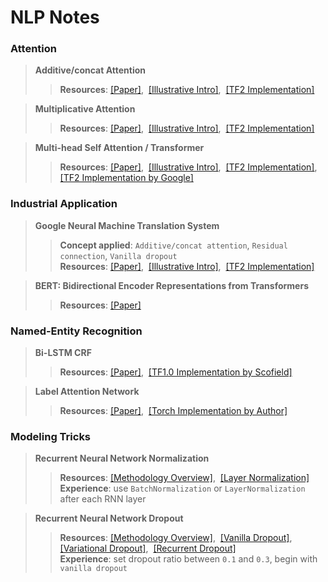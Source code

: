 # NLP Notes
 
### Attention

>**Additive/concat Attention**
>>**Resources**: [[Paper]](https://github.com/ywu94/NLP-Notes/blob/master/Papers/[Attention]Neural-Machine-Translation-by-Jointly-Learning-to-Align-and-Translate.pdf),&nbsp; [[Illustrative Intro]](https://towardsdatascience.com/attn-illustrated-attention-5ec4ad276ee3),&nbsp; [[TF2 Implementation]](https://github.com/ywu94/NLP-Notes/blob/master/Implementations/add-attn-tf2implementation.py)

>**Multiplicative Attention**
>>**Resources**: [[Paper]](https://github.com/ywu94/NLP-Notes/blob/master/Papers/[Attention]Effective-Approaches-to-Attention-based-Neural-Machine-Translation.pdf),&nbsp; [[Illustrative Intro]](https://towardsdatascience.com/attn-illustrated-attention-5ec4ad276ee3),&nbsp; [[TF2 Implementation]](https://github.com/ywu94/NLP-Notes/blob/master/Implementations/mul-attn-tf2implementation.py)

>**Multi-head Self Attention / Transformer**
>>**Resources**: [[Paper]](https://github.com/ywu94/NLP-Notes/blob/master/Papers/[Attention]Attention-Is-All-You-Need.pdf),&nbsp; [[Illustrative Intro]](http://jalammar.github.io/illustrated-transformer/),&nbsp; [[TF2 Implementation]](https://github.com/ywu94/NLP-Notes/tree/master/Implementations/transformer-tf2implementation),&nbsp;
[[TF2 Implementation by Google]](https://www.tensorflow.org/tutorials/text/transformer)
 
### Industrial Application

>**Google Neural Machine Translation System**
>>**Concept applied**: `Additive/concat attention`, `Residual connection`, `Vanilla dropout` <br/>**Resources**: [[Paper]](https://github.com/ywu94/NLP-Notes/blob/master/Papers/[Industry]Google%E2%80%99s-Neural-Machine-Translation-System.pdf),&nbsp; [[Illustrative Intro]](https://towardsdatascience.com/attn-illustrated-attention-5ec4ad276ee3),&nbsp; [[TF2 Implementation]](https://github.com/ywu94/NLP-Notes/blob/master/Implementations/gnmt-tf2implementation.py)

>**BERT: Bidirectional Encoder Representations from Transformers**
>>**Resources**: [[Paper]](https://github.com/ywu94/NLP-Notes/blob/master/Papers/%5BIndustry%5DBERT-Pre-training-of-Deep%20Bidirectional-Transformers-for-Language-Understanding.pdf)

### Named-Entity Recognition

> **Bi-LSTM CRF**
>> **Resources**: [[Paper]](https://github.com/ywu94/NLP-Notes/blob/master/Papers/%5BNER%5DNeural-Architectures-for-Named-Entity-Recognition.pdf),&nbsp;  [[TF1.0 Implementation by Scofield]](https://github.com/scofield7419/sequence-labeling-BiLSTM-CRF)

> **Label Attention Network**
>> **Resources**: [[Paper]](https://github.com/ywu94/NLP-Notes/blob/master/Papers/%5BNER%5DHierarchically-Refined-Label-Attention-Network-for-Sequence-Labeling.pdf),&nbsp;  [[Torch Implementation by Author]](https://github.com/Nealcly/BiLSTM-LAN)
   
### Modeling Tricks

>**Recurrent Neural Network Normalization**
>>**Resources**: [[Methodology Overview]](https://mlexplained.com/2018/11/30/an-overview-of-normalization-methods-in-deep-learning/),&nbsp; [[Layer Normalization]](https://github.com/ywu94/NLP-Notes/blob/master/Papers/%5BRNN-Training%5DLayer-Normalization.pdf)<br/>**Experience**: use `BatchNormalization` or `LayerNormalization` after each RNN layer

>**Recurrent Neural Network Dropout**
>>**Resources**: [[Methodology Overview]](https://medium.com/@bingobee01/a-review-of-dropout-as-applied-to-rnns-72e79ecd5b7b),&nbsp; [[Vanilla Dropout]](https://github.com/ywu94/NLP-Notes/blob/master/Papers/%5BRNN-Dropout%5DRecurrent-Neural-Network-Regularization.pdf),&nbsp; [[Variational Dropout]](https://github.com/ywu94/NLP-Notes/blob/master/Papers/%5BRNN-Dropout%5DA-Theoretically-Grounded-Application-of-Dropout-in-Recurrent-Neural-Networks.pdf),&nbsp; [[Recurrent Dropout]](https://github.com/ywu94/NLP-Notes/blob/master/Papers/%5BRNN-Dropout%5DRecurrent-Dropout-without-Memory-Loss.pdf)<br/>**Experience**: set dropout ratio between `0.1` and `0.3`, begin with `vanilla dropout`

